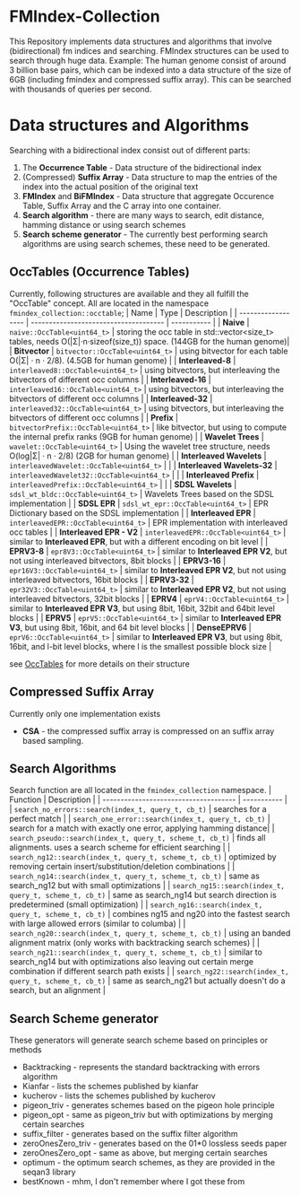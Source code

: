 # FMIndex-Collection

This Repository implements data structures and algorithms that involve (bidirectional) fm indices and searching.
FMIndex structures can be used to search through huge data.
Example: The human genome consist of around 3 billion base pairs, which can be indexed into a data structure of the size of 6GB (including fmindex and compressed suffix array). This can be searched with thousands of queries per second.

# Data structures and Algorithms
Searching with a bidirectional index consist out of different parts:
1. The **Occurrence Table** - Data structure of the bidirectional index
2. (Compressed) **Suffix Array** - Data structure to map the entries of the index into the actual position of the original text
3. **FMIndex** and **BiFMIndex** - Data structure that aggregate Occurence Table, Suffix Array and the C array into one container.
3. **Search algorithm** - there are many ways to search, edit distance, hamming distance or using search schemes
4. **Search scheme generator** - The currently best performing search algorithms are using search schemes, these need to be generated.

## OccTables (Occurrence Tables)
Currently, following structures are available and they all fulfill the "OccTable" concept. All are located in the namespace ``fmindex_collection::occtable``;
| Name                         | Type                                       | Description |
| ------------------           | -------------------------------------      | ----------- |
| **Naive**                    | `naive::OccTable<uint64_t>`                | storing the occ table in std::vector<size_t> tables, needs O(|Σ|·n·sizeof(size_t)) space. (144GB for the human genome)|
| **Bitvector**                | `bitvector::OccTable<uint64_t>`            | using bitvector for each table O(|Σ| · n · 2/8). (4.5GB for human genome) |
| **Interleaved-8**            | `interleaved8::OccTable<uint64_t>`         | using bitvectors, but interleaving the bitvectors of different occ columns |
| **Interleaved-16**           | `interleaved16::OccTable<uint64_t>`        | using bitvectors, but interleaving the bitvectors of different occ columns |
| **Interleaved-32**           | `interleaved32::OccTable<uint64_t>`        | using bitvectors, but interleaving the bitvectors of different occ columns |
| **Prefix**                   | `bitvectorPrefix::OccTable<uint64_t>`      | like bitvector, but using to compute the internal prefix ranks (9GB for human genome) |
| **Wavelet Trees**            | `wavelet::OccTable<uint64_t>`              | Using the wavelet tree structure, needs O(log|Σ| · n · 2/8) (2GB for human genome) |
| **Interleaved Wavelets**     | `interleavedWavelet::OccTable<uint64_t>`   |  |
| **Interleaved Wavelets-32**  | `interleavedWavelet32::OccTable<uint64_t>` |  |
| **Interleaved Prefix**       | `interleavedPrefix::OccTable<uint64_t>`    |  |
| **SDSL Wavelets**            | `sdsl_wt_bldc::OccTable<uint64_t>`         | Wavelets Trees based on the SDSL implementation |
| **SDSL EPR**                 | `sdsl_wt_epr::OccTable<uint64_t>`          | EPR Dictionary based on the SDSL implementation |
| **Interleaved EPR**          | `interleavedEPR::OccTable<uint64_t>`       | EPR implementation with interleaved occ tables |
| **Interleaved EPR - V2**     | `interleavedEPR::OccTable<uint64_t>`       | similar to **Interleaved EPR**, but with a different encoding on bit level |
| **EPRV3-8**                  | `epr8V3::OccTable<uint64_t>`               | similar to **Interleaved EPR V2**, but not using interleaved bitvectors, 8bit blocks |
| **EPRV3-16**                 | `epr16V3::OccTable<uint64_t>`              | similar to **Interleaved EPR V2**, but not using interleaved bitvectors, 16bit blocks |
| **EPRV3-32**                 | `epr32V3::OccTable<uint64_t>`              | similar to **Interleaved EPR V2**, but not using interleaved bitvectors, 32bit blocks |
| **EPRV4**                    | `eprV4::OccTable<uint64_t>`                | similar to **Interleaved EPR V3**, but using 8bit, 16bit, 32bit and 64bit level blocks |
| **EPRV5**                    | `eprV5::OccTable<uint64_t>`                | similar to **Interleaved EPR V3**, but using 8bit, 16bit, and 64 bit level blocks  |
| **DenseEPRV6**               | `eprV6::OccTable<uint64_t>`                | similar to **Interleaved EPR V3**, but using 8bit, 16bit, and l-bit level blocks, where l is the smallest possible block size  |

see [OccTables](doc/OccTables.png) for more details on their structure

## Compressed Suffix Array
Currently only one implementation exists
- **CSA** - the compressed suffix array is compressed on an suffix array based sampling.



## Search Algorithms
Search function are all located in the `fmindex_collection` namespace.
| Function                                                   | Description |
| -------------------------------------                      | ----------- |
| `search_no_errors::search(index_t, query_t, cb_t)`         | searches for a perfect match |
| `search_one_error::search(index_t, query_t, cb_t)`         | search for a match with exactly one error, applying hamming distance|
| `search_pseudo::search(index_t, query_t, scheme_t, cb_t)`  | finds all alignments. uses a search scheme for efficient searching |
| `search_ng12::search(index_t, query_t, scheme_t, cb_t)`    | optimized by removing certain insert/substitution/deletion combinations |
| `search_ng14::search(index_t, query_t, scheme_t, cb_t)`    | same as search_ng12 but with small optimizations |
| `search_ng15::search(index_t, query_t, scheme_t, cb_t)`    | same as search_ng14 but search direction is predetermined (small optimization) |
| `search_ng16::search(index_t, query_t, scheme_t, cb_t)`    | combines ng15 and ng20 into the fastest search with large allowed errors (similar to columba) |
| `search_ng20::search(index_t, query_t, scheme_t, cb_t)`    | using an banded alignment matrix (only works with backtracking search schemes) |
| `search_ng21::search(index_t, query_t, scheme_t, cb_t)`    | similar to search_ng14 but with optimizations also leaving out certain merge combination if different search path exists |
| `search_ng22::search(index_t, query_t, scheme_t, cb_t)`    | same as search_ng21 but actually doesn't do a search, but an alignment |

## Search Scheme generator
These generators will generate search scheme based on principles or methods
- Backtracking - represents the standard backtracking with errors algorithm
- Kianfar - lists the schemes published by kianfar
- kucherov - lists the schemes published by kucherov
- pigeon_triv - generates schemes based on the pigeon hole principle
- pigeon_opt - same as pigeon_triv but with optimizations by merging certain searches
- suffix_filter - generates based on the suffix filter algorithm
- zeroOnesZero_triv - generates based on the 01*0 lossless seeds paper
- zeroOnesZero_opt - same as above, but merging certain searches
- optimum - the optimum search schemes, as they are provided in the seqan3 library
- bestKnown - mhm, I don't remember where I got these from

